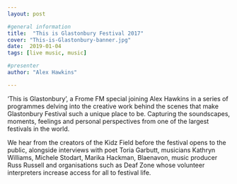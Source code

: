 ```yaml
---
layout: post

#general information
title:  "This is Glastonbury Festival 2017"
cover: "This-is-Glastonbury-banner.jpg"
date:  2019-01-04
tags: [live music, music]

#presenter
author: "Alex Hawkins"

---
```


‘This is Glastonbury’, a Frome FM special joining Alex Hawkins in a series of programmes delving into the creative work behind the scenes that make Glastonbury Festival such a unique place to be. Capturing the soundscapes, moments, feelings and personal perspectives from one of the largest festivals in the world.

We hear from the creators of the Kidz Field before the festival opens to the public, alongside interviews with poet Toria Garbutt, musicians Kathryn Williams, Michele Stodart, Marika Hackman, Blaenavon, music producer Russ Russell and organisations such as Deaf Zone whose volunteer interpreters increase access for all to festival life.